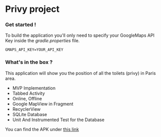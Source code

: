 # Privy project


### Get started !

To build the application you'll only need to specify your GoogleMaps API Key inside the *gradle.properties* file.
```
GMAPS_API_KEY=YOUR_API_KEY
```

### What's in the box ?

This application will show you the position of all the toilets (privy) in Paris area.

- MVP Implementation
- Tabbed Activity
- Online, Offline 
- Google MapView in Fragment
- RecyclerView 
- SQLite Database 
- Unit And Instrumented Test for the Database

You can find the APK under [this link](app.apk)
